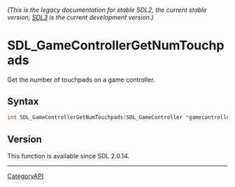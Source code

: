###### (This is the legacy documentation for stable SDL2, the current stable version; [SDL3](https://wiki.libsdl.org/SDL3/) is the current development version.)
# SDL_GameControllerGetNumTouchpads

Get the number of touchpads on a game controller.

## Syntax

```c
int SDL_GameControllerGetNumTouchpads(SDL_GameController *gamecontroller);

```

## Version

This function is available since SDL 2.0.14.

----
[CategoryAPI](CategoryAPI.md)
